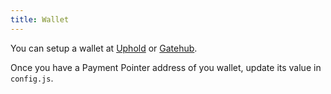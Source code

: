 ```yaml
---
title: Wallet
---
```


You can setup a wallet at [Uphold](https://webmonetization.org/docs/uphold) or [Gatehub](https://webmonetization.org/docs/gatehub).

Once you have a Payment Pointer address of you wallet, update its value in ```config.js```.